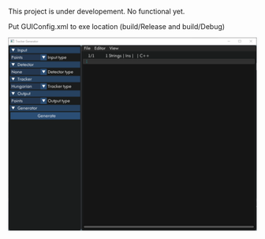 This project is under developement.
No functional yet. 

Put GUIConfig.xml to exe location (build/Release and build/Debug)

![](screenshot.png)
